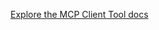 [Explore the MCP Client Tool docs](/integrations/builtin/cluster-nodes/sub-nodes/n8n-nodes-langchain.toolmcp.md)

</div>

